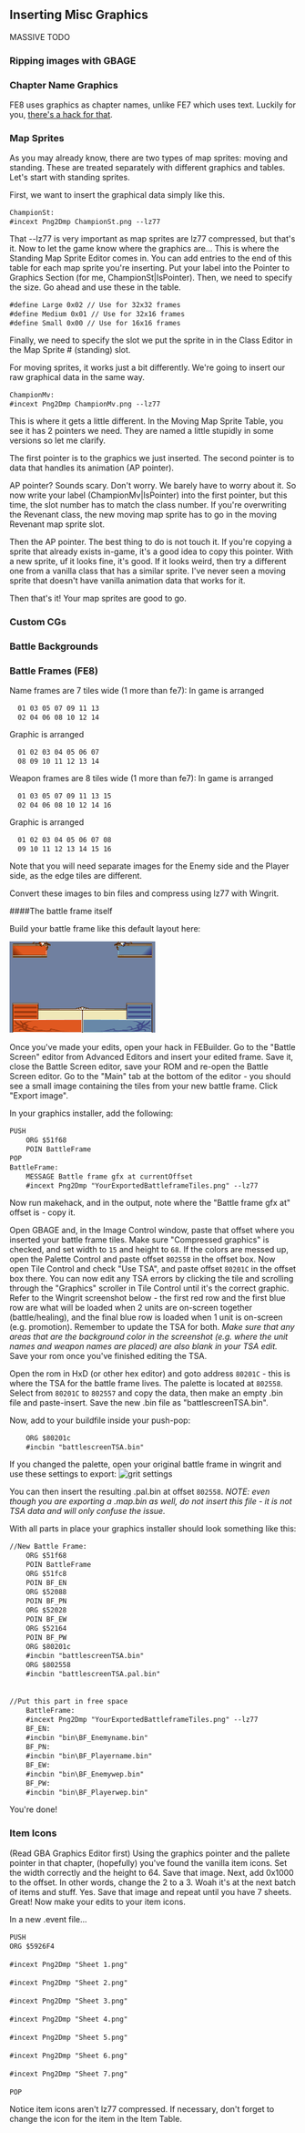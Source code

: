 
## Inserting Misc Graphics

MASSIVE TODO

### Ripping images with GBAGE
### Chapter Name Graphics
FE8 uses graphics as chapter names, unlike FE7 which uses text.
Luckily for you, [there's a hack for that](http://feuniverse.us/t/fe8-chapter-titles-as-text/2065?u=circleseverywhere).
### Map Sprites
As you may already know, there are two types of map sprites: moving and standing.
These are treated separately with different graphics and tables. Let's start
with standing sprites.

First, we want to insert the graphical data simply like this.
```
ChampionSt:
#incext Png2Dmp ChampionSt.png --lz77
```
That --lz77 is very important as map sprites are lz77 compressed, but that's it.
Now to let the game know where the graphics are...
This is where the Standing Map Sprite Editor comes in. You can add entries to the end
of this table for each map sprite you're inserting. Put your label into the Pointer
to Graphics Section (for me, ChampionSt|IsPointer).
Then, we need to specify the size. Go ahead and use these in the table.
```
#define Large 0x02 // Use for 32x32 frames
#define Medium 0x01 // Use for 32x16 frames
#define Small 0x00 // Use for 16x16 frames
```
Finally, we need to specify the slot we put the sprite in in the Class Editor in the 
Map Sprite # (standing) slot.

For moving sprites, it works just a bit differently. We're going to insert our raw
graphical data in the same way.
```
ChampionMv:
#incext Png2Dmp ChampionMv.png --lz77
```
This is where it gets a little different. In the Moving Map Sprite Table, you see
it has 2 pointers we need. They are named a little stupidly in some versions so let
me clarify.

The first pointer is to the graphics we just inserted.
The second pointer is to data that handles its animation (AP pointer).

AP pointer? Sounds scary. Don't worry. We barely have to worry about it.
So now write your label (ChampionMv|IsPointer) into the first pointer, but this time,
the slot number has to match the class number. If you're overwriting the Revenant class,
the new moving map sprite has to go in the moving Revenant map sprite slot.

Then the AP pointer. The best thing to do is not touch it. If you're copying a
sprite that already exists in-game, it's a good idea to copy this pointer.
With a new sprite, uf it looks fine, it's good. If it looks weird, then try a
different one from a vanilla class that has a similar sprite. I've never seen a moving
sprite that doesn't have vanilla animation data that works for it.

Then that's it! Your map sprites are good to go.
### Custom CGs
### Battle Backgrounds
### Battle Frames (FE8)
Name frames are 7 tiles wide (1 more than fe7):
In game is arranged

      01 03 05 07 09 11 13
      02 04 06 08 10 12 14

Graphic is arranged  

      01 02 03 04 05 06 07
      08 09 10 11 12 13 14

Weapon frames are 8 tiles wide (1 more than fe7):
In game is arranged

      01 03 05 07 09 11 13 15
      02 04 06 08 10 12 14 16

Graphic is arranged

      01 02 03 04 05 06 07 08
      09 10 11 12 13 14 15 16

Note that you will need separate images for the Enemy side and the Player side, as the edge tiles are different.

Convert these images to bin files and compress using lz77 with Wingrit.

####The battle frame itself

Build your battle frame like this default layout here:

![battle frame layout example](/gfx/BattlescreenMenus.png)

Once you've made your edits, open your hack in FEBuilder. Go to the "Battle Screen" editor from Advanced Editors and insert your edited frame. Save it, close the Battle Screen editor, save your ROM and re-open the Battle Screen editor. Go to the "Main" tab at the bottom of the editor - you should see a small image containing the tiles from your new battle frame. Click "Export image".

In your graphics installer, add the following:
```
PUSH
    ORG $51f68
    POIN BattleFrame
POP
BattleFrame:
    MESSAGE Battle frame gfx at currentOffset
    #incext Png2Dmp "YourExportedBattleframeTiles.png" --lz77
```

Now run makehack, and in the output, note where the "Battle frame gfx at" offset is - copy it.

Open GBAGE and, in the Image Control window, paste that offset where you inserted your battle frame tiles. Make sure "Compressed graphics" is checked, and set width to `15` and height to `68`. If the colors are messed up, open the Palette Control and paste offset `802558` in the offset box. Now open Tile Control and check "Use TSA", and paste offset `80201C` in the offset box there. You can now edit any TSA errors by clicking the tile and scrolling through the "Graphics" scroller in Tile Control until it's the correct graphic. 
Refer to the Wingrit screenshot below - the first red row and the first blue row are what will be loaded when 2 units are on-screen together (battle/healing), and the final blue row is loaded when 1 unit is on-screen (e.g. promotion). Remember to update the TSA for both. *Make sure that any areas that are the background color in the screenshot (e.g. where the unit names and weapon names are placed) are also blank in your TSA edit.* Save your rom once you've finished editing the TSA.

Open the rom in HxD (or other hex editor) and goto address `80201C` - this is where the TSA for the battle frame lives. The palette is located at `802558`. Select from `80201C` to `802557` and copy the data, then make an empty .bin file and paste-insert. Save the new .bin file as "battlescreenTSA.bin".

Now, add to your buildfile inside your push-pop:
```
    ORG $80201c
    #incbin "battlescreenTSA.bin"
```

If you changed the palette, open your original battle frame in wingrit and use these settings to export:
![grit settings](https://i.gyazo.com/b153f107d63d24084884ebc715ce4708.png)

You can then insert the resulting .pal.bin at offset `802558`. *NOTE: even though you are exporting a .map.bin as well, do not insert this file - it is not TSA data and will only confuse the issue.*

With all parts in place your graphics installer should look something like this:
```
//New Battle Frame:
    ORG $51f68
    POIN BattleFrame
    ORG $51fc8
    POIN BF_EN
    ORG $52088
    POIN BF_PN
    ORG $52028
    POIN BF_EW
    ORG $52164
    POIN BF_PW
    ORG $80201c
    #incbin "battlescreenTSA.bin"
    ORG $802558
    #incbin "battlescreenTSA.pal.bin"


//Put this part in free space
    BattleFrame:
    #incext Png2Dmp "YourExportedBattleframeTiles.png" --lz77
    BF_EN:
    #incbin "bin\BF_Enemyname.bin"
    BF_PN:
    #incbin "bin\BF_Playername.bin"
    BF_EW:
    #incbin "bin\BF_Enemywep.bin"
    BF_PW:
    #incbin "bin\BF_Playerwep.bin"
```

You're done!

### Item Icons
(Read GBA Graphics Editor first)
Using the graphics pointer and the pallete pointer in that chapter, (hopefully) you've
found the vanilla item icons. Set the width correctly and the height to 64. Save that
image. Next, add 0x1000 to the offset. In other words, change the 2 to a 3.
Woah it's at the next batch of items and stuff.
Yes. Save that image and repeat until you have 7 sheets.
Great! Now make your edits to your item icons.

In a new .event file...
```
PUSH
ORG $5926F4

#incext Png2Dmp "Sheet 1.png"

#incext Png2Dmp "Sheet 2.png"

#incext Png2Dmp "Sheet 3.png"

#incext Png2Dmp "Sheet 4.png"

#incext Png2Dmp "Sheet 5.png"

#incext Png2Dmp "Sheet 6.png"

#incext Png2Dmp "Sheet 7.png"

POP
```
Notice item icons aren't lz77 compressed.
If necessary, don't forget to change the icon for the item in the Item Table.
